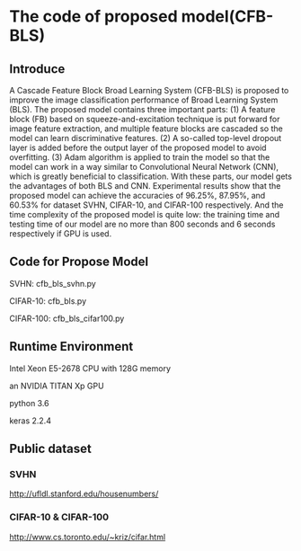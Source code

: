 # The code of proposed model(CFB-BLS)

## Introduce
A Cascade Feature Block Broad Learning System (CFB-BLS) is proposed to improve the image classification performance of Broad Learning System (BLS). The proposed model contains three important parts: (1) A feature block (FB) based on squeeze-and-excitation technique is put forward for image feature extraction, and multiple feature blocks are cascaded so the model can learn discriminative features. (2) A so-called top-level dropout layer is added before the output layer of the proposed model to avoid overfitting. (3) Adam algorithm is applied to train the model so that the model can work in a way similar to Convolutional Neural Network (CNN), which is greatly beneficial to classification. With these parts, our model gets the advantages of both BLS and CNN. Experimental results show that the proposed model can achieve the accuracies of 96.25%, 87.95%, and 60.53% for dataset SVHN, CIFAR-10, and CIFAR-100 respectively. And the time complexity of the proposed model is quite low: the training time and testing time of our model are no more than 800 seconds and 6 seconds respectively if GPU is used. 

## Code for Propose Model

SVHN: cfb_bls_svhn.py

CIFAR-10: cfb_bls.py

CIFAR-100: cfb_bls_cifar100.py

## Runtime Environment 
Intel Xeon E5-2678 CPU with 128G memory

an NVIDIA TITAN Xp GPU

python 3.6

keras 2.2.4

## Public dataset

### SVHN

http://ufldl.stanford.edu/housenumbers/

### CIFAR-10 & CIFAR-100

http://www.cs.toronto.edu/~kriz/cifar.html
